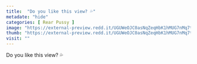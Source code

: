 ```yaml
---
title:  "Do you like this view? 💦"
metadate: "hide"
categories: [ Rear Pussy ]
image: "https://external-preview.redd.it/UGUWeOJC0asNqZeqHbK1hMUG7nMq7tak4BdlMwPRmz0.jpg?auto=webp&s=e6b84982756da9b5847e6927517b96c61d1dd4ed"
thumb: "https://external-preview.redd.it/UGUWeOJC0asNqZeqHbK1hMUG7nMq7tak4BdlMwPRmz0.jpg?width=1080&crop=smart&auto=webp&s=7b9584a5ca1a1b058766a877c1278c1f430cc3fa"
visit: ""
---
```

Do you like this view? 💦
